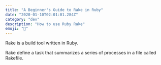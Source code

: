 ```yaml
---
title: "A Beginner's Guide to Rake in Ruby"
date: "2020-01-10T02:01:01.284Z"
category: "dev"
description: "How to use Ruby Rake"
emoji: "🤣"
---
```


Rake is a build tool written in Ruby. 

Rake define a task that summarizes a series of processes in a file called Rakefile.


